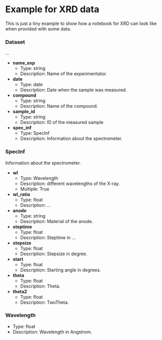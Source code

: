 # Example for XRD data 

This is just a tiny example to show how a notebook for XRD can look like when provided with some data.


### Dataset

...

- __name_exp__
  - Type: string
  - Description: Name of the experimentator.
- __date__
  - Type: date
  - Description: Date when the sample was measured.
- __compound__
  - Type: string
  - Description: Name of the compound.
- __sample_id__
  - Type: string
  - Description: ID of the measured sample
- __spec_inf__
  - Type: SpecInf
  - Description: Information about the spectrometer.

### SpecInf

Information about the spectrometer.

- __wl__
  - Type: Wavelength
  - Description: different wavelengths of the X-ray.
  - Multiple: True
- __wl_ratio__
  - Type: float
  - Description: ...
- __anode__
  - Type: string
  - Description: Material of the anode.
- __steptime__
  - Type: float
  - Description: Steptime in ...
- __stepsize__
  - Type: float
  - Description: Stepsize in degree.
- __start__
  - Type: float
  - Description: Starting angle in degrees.
- __theta__
  - Type: float
  - Description: Theta.
- __theta2__
  - Type: float
  - Description: TwoTheta.

### Wavelength

  - Type: float
  - Description: Wavelength in Angstrom.